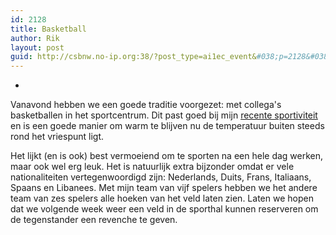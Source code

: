 ```yaml
---
id: 2128
title: Basketball
author: Rik
layout: post
guid: http://csbnw.no-ip.org:38/?post_type=ai1ec_event&#038;p=2128&#038;instance_id=
---
```

-
Vanavond hebben we een goede traditie voorgezet: met collega's basketballen in het sportcentrum. Dit past goed bij mijn [recente sportiviteit][1] en is een goede manier om warm te blijven nu de temperatuur buiten steeds rond het vriespunt ligt.

Het lijkt (en is ook) best vermoeiend om te sporten na een hele dag werken, maar ook wel erg leuk. Het is natuurlijk extra bijzonder omdat er vele nationaliteiten vertegenwoordigd zijn: Nederlands, Duits, Frans, Italiaans, Spaans en Libanees. Met mijn team van vijf spelers hebben we het andere team van zes spelers alle hoeken van het veld laten zien. Laten we hopen dat we volgende week weer een veld in de sporthal kunnen reserveren om de tegenstander een revenche te geven.

 [1]: http://csbnw.no-ip.org:38/?p=1865 "Sports (2)"
